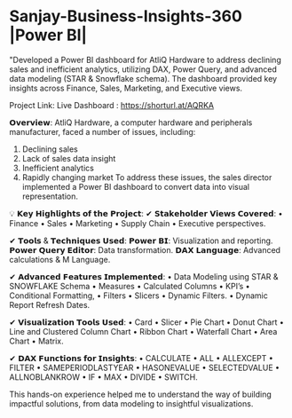 # Sanjay-Business-Insights-360 |Power BI|
"Developed a Power BI dashboard for AtliQ Hardware to address declining sales and inefficient analytics, utilizing DAX, Power Query, and advanced data modeling (STAR &amp; Snowflake schema). The dashboard provided key insights across Finance, Sales, Marketing, and Executive views.

Project Link:
Live Dashboard :  https://shorturl.at/AQRKA

𝗢𝘃𝗲𝗿𝘃𝗶𝗲𝘄:
AtliQ Hardware, a computer hardware and peripherals manufacturer, faced a number of issues, including:
1. Declining sales
2. Lack of sales data insight
3. Inefficient analytics
4. Rapidly changing market
To address these issues, the sales director implemented a Power BI dashboard to convert data into visual representation.

💡 𝗞𝗲𝘆 𝗛𝗶𝗴𝗵𝗹𝗶𝗴𝗵𝘁𝘀 𝗼𝗳 𝘁𝗵𝗲 𝗣𝗿𝗼𝗷𝗲𝗰𝘁:
✔ 𝗦𝘁𝗮𝗸𝗲𝗵𝗼𝗹𝗱𝗲𝗿 𝗩𝗶𝗲𝘄𝘀 𝗖𝗼𝘃𝗲𝗿𝗲𝗱: 
• Finance
• Sales
• Marketing
• Supply Chain
• Executive perspectives.

✔ 𝗧𝗼𝗼𝗹𝘀 & 𝗧𝗲𝗰𝗵𝗻𝗶𝗾𝘂𝗲𝘀 𝗨𝘀𝗲𝗱:
𝗣𝗼𝘄𝗲𝗿 𝗕𝗜: Visualization and reporting.
𝗣𝗼𝘄𝗲𝗿 𝗤𝘂𝗲𝗿𝘆 𝗘𝗱𝗶𝘁𝗼𝗿: Data transformation.
𝗗𝗔𝗫 𝗟𝗮𝗻𝗴𝘂𝗮𝗴𝗲: Advanced calculations & M Language.

✔ 𝗔𝗱𝘃𝗮𝗻𝗰𝗲𝗱 𝗙𝗲𝗮𝘁𝘂𝗿𝗲𝘀 𝗜𝗺𝗽𝗹𝗲𝗺𝗲𝗻𝘁𝗲𝗱:
• Data Modeling using STAR & SNOWFLAKE Schema
• Measures
• Calculated Columns
• KPI’s
• Conditional Formatting, 
• Filters
• Slicers
• Dynamic Filters.
• Dynamic Report Refresh Dates.

✔ 𝗩𝗶𝘀𝘂𝗮𝗹𝗶𝘇𝗮𝘁𝗶𝗼𝗻 𝗧𝗼𝗼𝗹𝘀 𝗨𝘀𝗲𝗱:
• Card
• Slicer
• Pie Chart
• Donut Chart
• Line and Clustered Column Chart
• Ribbon Chart
• Waterfall Chart
• Area Chart
• Matrix.

✔ 𝗗𝗔𝗫 𝗙𝘂𝗻𝗰𝘁𝗶𝗼𝗻𝘀 𝗳𝗼𝗿 𝗜𝗻𝘀𝗶𝗴𝗵𝘁𝘀:
• CALCULATE
• ALL
• ALLEXCEPT
• FILTER
• SAMEPERIODLASTYEAR
• HASONEVALUE
• SELECTEDVALUE
• ALLNOBLANKROW
• IF
• MAX
• DIVIDE
• SWITCH.

This hands-on experience helped me to understand the way of building impactful solutions, from data modeling to insightful visualizations.

